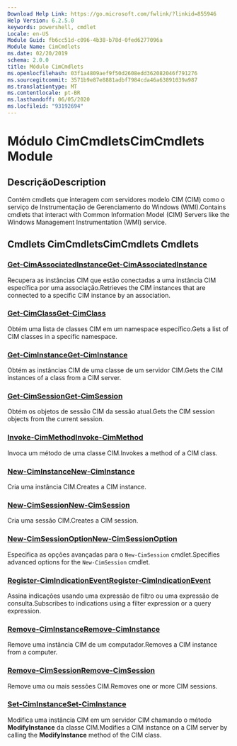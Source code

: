 ```yaml
---
Download Help Link: https://go.microsoft.com/fwlink/?linkid=855946
Help Version: 6.2.5.0
keywords: powershell, cmdlet
Locale: en-US
Module Guid: fb6cc51d-c096-4b38-b78d-0fed6277096a
Module Name: CimCmdlets
ms.date: 02/20/2019
schema: 2.0.0
title: Módulo CimCmdlets
ms.openlocfilehash: 03f1a4809aef9f50d2608edd362082046f791276
ms.sourcegitcommit: 3571b9e87e8881adbf7984cda46a63891039a987
ms.translationtype: MT
ms.contentlocale: pt-BR
ms.lasthandoff: 06/05/2020
ms.locfileid: "93192694"
---
```

# <span data-ttu-id="1f236-103">Módulo CimCmdlets</span><span class="sxs-lookup"><span data-stu-id="1f236-103">CimCmdlets Module</span></span>

## <span data-ttu-id="1f236-104">Descrição</span><span class="sxs-lookup"><span data-stu-id="1f236-104">Description</span></span>

<span data-ttu-id="1f236-105">Contém cmdlets que interagem com servidores modelo CIM (CIM) como o serviço de Instrumentação de Gerenciamento do Windows (WMI).</span><span class="sxs-lookup"><span data-stu-id="1f236-105">Contains cmdlets that interact with Common Information Model (CIM) Servers like the Windows Management Instrumentation (WMI) service.</span></span>

## <span data-ttu-id="1f236-106">Cmdlets CimCmdlets</span><span class="sxs-lookup"><span data-stu-id="1f236-106">CimCmdlets Cmdlets</span></span>

### [<span data-ttu-id="1f236-107">Get-CimAssociatedInstance</span><span class="sxs-lookup"><span data-stu-id="1f236-107">Get-CimAssociatedInstance</span></span>](Get-CimAssociatedInstance.md)
<span data-ttu-id="1f236-108">Recupera as instâncias CIM que estão conectadas a uma instância CIM específica por uma associação.</span><span class="sxs-lookup"><span data-stu-id="1f236-108">Retrieves the CIM instances that are connected to a specific CIM instance by an association.</span></span>

### [<span data-ttu-id="1f236-109">Get-CimClass</span><span class="sxs-lookup"><span data-stu-id="1f236-109">Get-CimClass</span></span>](Get-CimClass.md)
<span data-ttu-id="1f236-110">Obtém uma lista de classes CIM em um namespace específico.</span><span class="sxs-lookup"><span data-stu-id="1f236-110">Gets a list of CIM classes in a specific namespace.</span></span>

### [<span data-ttu-id="1f236-111">Get-CimInstance</span><span class="sxs-lookup"><span data-stu-id="1f236-111">Get-CimInstance</span></span>](Get-CimInstance.md)
<span data-ttu-id="1f236-112">Obtém as instâncias CIM de uma classe de um servidor CIM.</span><span class="sxs-lookup"><span data-stu-id="1f236-112">Gets the CIM instances of a class from a CIM server.</span></span>

### [<span data-ttu-id="1f236-113">Get-CimSession</span><span class="sxs-lookup"><span data-stu-id="1f236-113">Get-CimSession</span></span>](Get-CimSession.md)
<span data-ttu-id="1f236-114">Obtém os objetos de sessão CIM da sessão atual.</span><span class="sxs-lookup"><span data-stu-id="1f236-114">Gets the CIM session objects from the current session.</span></span>

### [<span data-ttu-id="1f236-115">Invoke-CimMethod</span><span class="sxs-lookup"><span data-stu-id="1f236-115">Invoke-CimMethod</span></span>](Invoke-CimMethod.md)
<span data-ttu-id="1f236-116">Invoca um método de uma classe CIM.</span><span class="sxs-lookup"><span data-stu-id="1f236-116">Invokes a method of a CIM class.</span></span>

### [<span data-ttu-id="1f236-117">New-CimInstance</span><span class="sxs-lookup"><span data-stu-id="1f236-117">New-CimInstance</span></span>](New-CimInstance.md)
<span data-ttu-id="1f236-118">Cria uma instância CIM.</span><span class="sxs-lookup"><span data-stu-id="1f236-118">Creates a CIM instance.</span></span>

### [<span data-ttu-id="1f236-119">New-CimSession</span><span class="sxs-lookup"><span data-stu-id="1f236-119">New-CimSession</span></span>](New-CimSession.md)
<span data-ttu-id="1f236-120">Cria uma sessão CIM.</span><span class="sxs-lookup"><span data-stu-id="1f236-120">Creates a CIM session.</span></span>

### [<span data-ttu-id="1f236-121">New-CimSessionOption</span><span class="sxs-lookup"><span data-stu-id="1f236-121">New-CimSessionOption</span></span>](New-CimSessionOption.md)
<span data-ttu-id="1f236-122">Especifica as opções avançadas para o `New-CimSession` cmdlet.</span><span class="sxs-lookup"><span data-stu-id="1f236-122">Specifies advanced options for the `New-CimSession` cmdlet.</span></span>

### [<span data-ttu-id="1f236-123">Register-CimIndicationEvent</span><span class="sxs-lookup"><span data-stu-id="1f236-123">Register-CimIndicationEvent</span></span>](Register-CimIndicationEvent.md)
<span data-ttu-id="1f236-124">Assina indicações usando uma expressão de filtro ou uma expressão de consulta.</span><span class="sxs-lookup"><span data-stu-id="1f236-124">Subscribes to indications using a filter expression or a query expression.</span></span>

### [<span data-ttu-id="1f236-125">Remove-CimInstance</span><span class="sxs-lookup"><span data-stu-id="1f236-125">Remove-CimInstance</span></span>](Remove-CimInstance.md)
<span data-ttu-id="1f236-126">Remove uma instância CIM de um computador.</span><span class="sxs-lookup"><span data-stu-id="1f236-126">Removes a CIM instance from a computer.</span></span>

### [<span data-ttu-id="1f236-127">Remove-CimSession</span><span class="sxs-lookup"><span data-stu-id="1f236-127">Remove-CimSession</span></span>](Remove-CimSession.md)
<span data-ttu-id="1f236-128">Remove uma ou mais sessões CIM.</span><span class="sxs-lookup"><span data-stu-id="1f236-128">Removes one or more CIM sessions.</span></span>

### [<span data-ttu-id="1f236-129">Set-CimInstance</span><span class="sxs-lookup"><span data-stu-id="1f236-129">Set-CimInstance</span></span>](Set-CimInstance.md)
<span data-ttu-id="1f236-130">Modifica uma instância CIM em um servidor CIM chamando o método **ModifyInstance** da classe CIM.</span><span class="sxs-lookup"><span data-stu-id="1f236-130">Modifies a CIM instance on a CIM server by calling the **ModifyInstance** method of the CIM class.</span></span>
